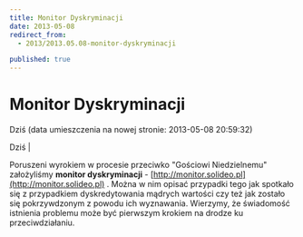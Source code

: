 ```yaml
---
title: Monitor Dyskryminacji
date: 2013-05-08
redirect_from: 
  - 2013/2013.05.08-monitor-dyskryminacji

published: true
---
```




# Monitor Dyskryminacji

<time>Dziś (data umieszczenia na nowej stronie: 2013-05-08 20:59:32)</time>

Dziś | 

Poruszeni wyrokiem w procesie przeciwko "Gościowi Niedzielnemu" założyliśmy **monitor dyskryminacji** - [http://monitor.solideo.pl](http://monitor.solideo.pl) . Można w nim opisać przypadki tego jak spotkało się z przypadkiem dyskredytowania mądrych wartości&nbsp;czy też jak zostało się pokrzywdzonym z powodu ich wyznawania.&nbsp;Wierzymy, że świadomość istnienia problemu&nbsp;może być pierwszym krokiem na drodze ku przeciwdziałaniu. 


<!--{{json:{"created_date":"2013-05-08 20:59:32","publish_down":"0000-00-00 00:00:00","id":"768"}}}-->